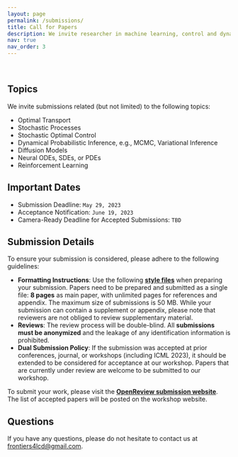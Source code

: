 ```yaml
---
layout: page
permalink: /submissions/
title: Call for Papers
description: We invite researcher in machine learning, control and dynamical systems to submit their latest work to our ICML 2023 workshop. Accepted papers will be presented as posters during the poster sessions. Selected works will also be highlighted as contributed talks.
nav: true
nav_order: 3
---
```


<br>

## Topics

We invite submissions related (but not limited) to the following topics:

*   Optimal Transport
*   Stochastic Processes
*   Stochastic Optimal Control
*   Dynamical Probabilistic Inference, e.g., MCMC, Variational Inference
*   Diffusion Models
*   Neural ODEs, SDEs, or PDEs
*   Reinforcement Learning

## Important Dates

*   Submission Deadline: `May 29, 2023`
*   Acceptance Notification: `June 19, 2023`
*   Camera-Ready Deadline for Accepted Submissions: `TBD`

## Submission Details

To ensure your submission is considered, please adhere to the following guidelines:

*   **Formatting Instructions**: Use the following **[style files](/assets/files/icml2023_frontiers4lcd.zip)** when preparing your submission. Papers need to be prepared and submitted as a single file: **8 pages** as main paper, with unlimited pages for references and appendix. The maximum size of submissions is 50 MB. While your submission can contain a supplement or appendix, please note that reviewers are not obliged to review supplementary material.
*   **Reviews**: The review process will be double-blind. All **submissions must be anonymized** and the leakage of any identification information is prohibited.
*   **Dual Submission Policy**: If the submission was accepted at prior conferences, journal, or workshops (including ICML 2023), it should be extended to be considered for acceptance at our workshop. Papers that are currently under review are welcome to be submitted to our workshop.

To submit your work, please visit the **[OpenReview submission website](https://openreview.net/group?id=ICML.cc/2023/Workshop/Frontiers4LCD)**. The list of accepted papers will be posted on the workshop website.


## Questions

If you have any questions, please do not hesitate to contact us at [frontiers4lcd@gmail.com](mailto:Frontiers4LCD@gmail.com).
